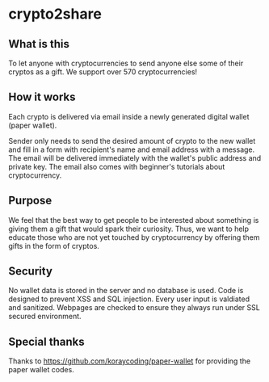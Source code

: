 # crypto2share

## What is this
To let anyone with cryptocurrencies to send anyone else some of their cryptos as a gift. We support over 570 cryptocurrencies!

## How it works
Each crypto is delivered via email inside a newly generated digital wallet (paper wallet). 

Sender only needs to send the desired amount of crypto to the new wallet and fill in a form with recipient's name and email address with a message. The email will be delivered immediately with the wallet's public address and private key. The email also comes with beginner's tutorials about cryptocurrency.

## Purpose
We feel that the best way to get people to be interested about something is giving them a gift that would spark their curiosity. Thus, we want to help educate those who are not yet touched by cryptocurrency by offering them gifts in the form of cryptos.

## Security
No wallet data is stored in the server and no database is used. Code is designed to prevent XSS and SQL injection. Every user input is valdiated and sanitized. Webpages are checked to ensure they always run under SSL secured environment.

## Special thanks
Thanks to https://github.com/koraycoding/paper-wallet for providing the paper wallet codes.
